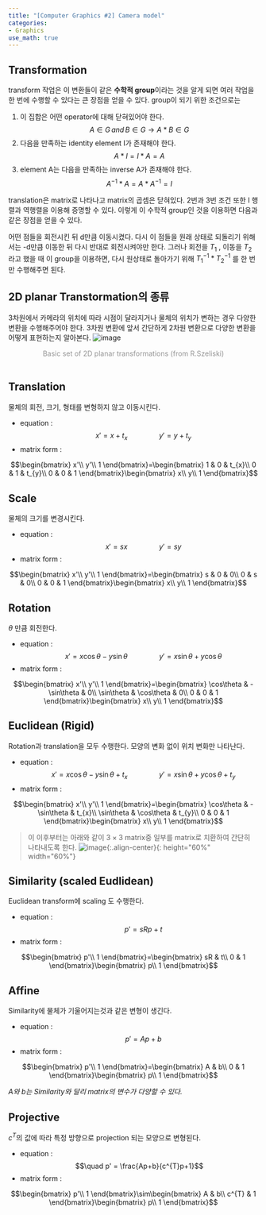 ```yaml
---
title: "[Computer Graphics #2] Camera model"
categories:
- Graphics
use_math: true
---
```


## Transformation
transform 작업은 이 변환들이 같은 **수학적 group**이라는 것을 알게 되면 여러 작업을 한 번에 수행할 수 있다는 큰 장점을 얻을 수 있다.
group이 되기 위한 조건으로는
1. 이 집합은 어떤 operator에 대해 닫혀있어야 한다.
$$A \in G\,and\,B \in G \rightarrow A*B \in G$$
2. 다음을 만족하는 identity element I가 존재해야 한다.  
$$A*I=I*A=A$$
3. element A는 다음을 만족하는 inverse A가 존재해야 한다.
$$A^{-1}*A = A*A^{-1}=I$$

translation은 matrix로 나타나고 matrix의 곱셈은 닫혀있다. 2번과 3번 조건 또한 I 행렬과 역행렬을 이용해 증명할 수 있다. 이렇게 이 수학적 group인 것을 이용하면 다음과 같은 장점을 얻을 수 있다.

어떤 점들을 회전시킨 뒤 d만큼 이동시켰다. 다시 이 점들을 원래 상태로 되돌리기 위해서는 -d만큼 이동한 뒤 다시 반대로 회전시켜야만 한다. 그러나 회전을 $T_{1}$ , 이동을 $T_{2}$ 라고 했을 때 이 group을 이용하면, 다시 원상태로 돌아가기 위해 $T_{1}^{-1} * T_{2}^{-1}$ 를 한 번만 수행해주면 된다.

## 2D planar Transtormation의 종류
3차원에서 카메라의 위치에 따라 시점이 달라지거나 물체의 위치가 변하는 경우 다양한 변환을 수행해주어야 한다. 3차원 변환에 앞서 간단하게 2차원 변환으로 다양한 변환을 어떻게 표현하는지 알아본다.
![image](https://user-images.githubusercontent.com/79836443/114275830-01574800-9a5f-11eb-95c5-822f00bd6633.png)
<center><span style="color:rgb(150, 150, 150)">Basic set of 2D planar transformations (from R.Szeliski)</span></center><br>
	
## Translation
물체의 회전, 크기, 형태를 변형하지 않고 이동시킨다.

- equation :
$$\quad x' = x + t_{x}\qquad\qquad y' = y+t_{y}$$
- matrix form :


$$\begin{bmatrix}
x'\\ 
y'\\ 
1
\end{bmatrix}=\begin{bmatrix}
1 & 0 & t_{x}\\ 
0 & 1 & t_{y}\\ 
0 & 0 & 1
\end{bmatrix}\begin{bmatrix}
x\\ 
y\\ 
1
\end{bmatrix}$$

## Scale
물체의 크기를 변경시킨다.

- equation : 
$$\quad x' = sx\qquad\qquad y' = sy$$
- matrix form :


$$\begin{bmatrix}
x'\\ 
y'\\ 
1
\end{bmatrix}=\begin{bmatrix}
s & 0 & 0\\ 
0 & s & 0\\ 
0 & 0 & 1
\end{bmatrix}\begin{bmatrix}
x\\ 
y\\ 
1
\end{bmatrix}$$

## Rotation
$\theta$ 만큼 회전한다.

- equation : 
$$\quad x' = x\cos\theta-y\sin\theta\qquad\qquad y' = x\sin\theta+y\cos\theta$$
- matrix form :


$$\begin{bmatrix}
x'\\ 
y'\\ 
1
\end{bmatrix}=\begin{bmatrix}
\cos\theta & -\sin\theta & 0\\ 
\sin\theta & \cos\theta & 0\\ 
0 & 0 & 1
\end{bmatrix}\begin{bmatrix}
x\\ 
y\\ 
1
\end{bmatrix}$$

## Euclidean (Rigid)
Rotation과 translation을 모두 수행한다. 모양의 변화 없이 위치 변화만 나타난다.

- equation : 
$$\quad x' = x\cos\theta-y\sin\theta+t_{x}\qquad\qquad y' = x\sin\theta+y\cos\theta+t_{y}$$
- matrix form :


$$\begin{bmatrix}
x'\\ 
y'\\ 
1
\end{bmatrix}=\begin{bmatrix}
\cos\theta & -\sin\theta & t_{x}\\ 
\sin\theta & \cos\theta & t_{y}\\ 
0 & 0 & 1
\end{bmatrix}\begin{bmatrix}
x\\ 
y\\ 
1
\end{bmatrix}$$


>이 이후부터는 아래와 같이 $3\times3$ matrix중 일부를 matrix로 치환하여 간단히 나타내도록 한다.
![image](https://user-images.githubusercontent.com/79836443/114277029-5ea1c800-9a64-11eb-9f97-64a70b7096ac.png){:.align-center}{: height="60%" width="60%"}



## Similarity (scaled Eudlidean)
Euclidean transform에 scaling 도 수행한다.

- equation : 
$$\quad p' = sRp+t$$
- matrix form :


$$\begin{bmatrix}
p'\\ 
1 \end{bmatrix}=\begin{bmatrix}
sR & t\\ 
0 & 1
\end{bmatrix}\begin{bmatrix}
p\\ 
1
\end{bmatrix}$$

## Affine
Similarity에 물체가 기울어지는것과 같은 변형이 생긴다.

- equation : 
$$\quad p' = Ap+b$$
- matrix form :


$$\begin{bmatrix}
p'\\ 
1 \end{bmatrix}=\begin{bmatrix}
A & b\\ 
0 & 1
\end{bmatrix}\begin{bmatrix}
p\\ 
1
\end{bmatrix}$$

*A와 b는 Similarity와 달리 matrix의 변수가 다양할 수 있다.*
## Projective
$c^{T}$의 값에 따라 특정 방향으로 projection 되는 모양으로 변형된다.

- equation : 
$$\quad p' = \frac{Ap+b}{c^{T}p+1}$$
- matrix form :


$$\begin{bmatrix}
p'\\ 
1 \end{bmatrix}\sim\begin{bmatrix}
A & b\\ 
c^{T} & 1
\end{bmatrix}\begin{bmatrix}
p\\ 
1
\end{bmatrix}$$
